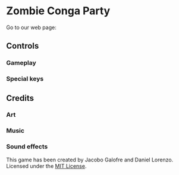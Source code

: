 # Zombie Conga Party

Go to our web page: 

## Controls

### Gameplay

### Special keys

## Credits

### Art

### Music

### Sound effects

This game has been created by Jacobo Galofre and Daniel Lorenzo.
Licensed under the [MIT License](LICENSE).